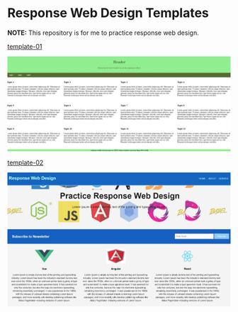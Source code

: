 **Response Web Design Templates**
==================

**NOTE:** 
This repository is for me to practice response web design.

[template-01][template-01-link]

[template-01-link]:https://chongruei.github.io/response-web-design-template/template-01/index.html

![template-01](https://github.com/chongruei/response-web-design-template/blob/master/images/template-01.JPG?raw=true)

[template-02][template-02-link]

[template-02-link]:https://chongruei.github.io/response-web-design-template/template-02/index.html

![FunFunFunction](https://github.com/chongruei/response-web-design-template/blob/master/images/template-02.JPG?raw=true)